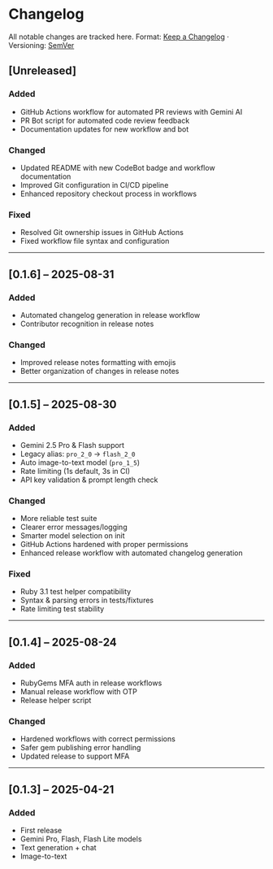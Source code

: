# Changelog

All notable changes are tracked here.
Format: [Keep a Changelog](https://keepachangelog.com/en/1.0.0/) · Versioning: [SemVer](https://semver.org/spec/v2.0.0.html)

## \[Unreleased]

### Added

* GitHub Actions workflow for automated PR reviews with Gemini AI
* PR Bot script for automated code review feedback
* Documentation updates for new workflow and bot

### Changed

* Updated README with new CodeBot badge and workflow documentation
* Improved Git configuration in CI/CD pipeline
* Enhanced repository checkout process in workflows

### Fixed

* Resolved Git ownership issues in GitHub Actions
* Fixed workflow file syntax and configuration

---

## \[0.1.6] – 2025-08-31

### Added

* Automated changelog generation in release workflow
* Contributor recognition in release notes

### Changed

* Improved release notes formatting with emojis
* Better organization of changes in release notes

---

## \[0.1.5] – 2025-08-30

### Added

* Gemini 2.5 Pro & Flash support
* Legacy alias: `pro_2_0` → `flash_2_0`
* Auto image-to-text model (`pro_1_5`)
* Rate limiting (1s default, 3s in CI)
* API key validation & prompt length check

### Changed

* More reliable test suite
* Clearer error messages/logging
* Smarter model selection on init
* GitHub Actions hardened with proper permissions
* Enhanced release workflow with automated changelog generation

### Fixed

* Ruby 3.1 test helper compatibility
* Syntax & parsing errors in tests/fixtures
* Rate limiting test stability

---

## \[0.1.4] – 2025-08-24

### Added

* RubyGems MFA auth in release workflows
* Manual release workflow with OTP
* Release helper script

### Changed

* Hardened workflows with correct permissions
* Safer gem publishing error handling
* Updated release to support MFA

---

## \[0.1.3] – 2025-04-21

### Added

* First release
* Gemini Pro, Flash, Flash Lite models
* Text generation + chat
* Image-to-text
